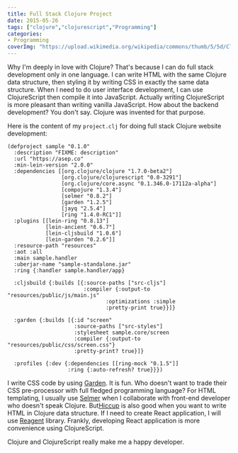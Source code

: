 ```yaml
---
title: Full Stack Clojure Project
date: 2015-05-26
tags: ["clojure","clojurescript","Programming"]
categories:
- Programming
coverImg: "https://upload.wikimedia.org/wikipedia/commons/thumb/5/5d/Clojure_logo.svg/500px-Clojure_logo.svg.png"
---
```


Why I'm deeply in love with Clojure? That's because I can do full stack development only in one language. I can write HTML with the same Clojure data structure, then styling it by writing CSS in exactly the same data structure. When I need to do user interface development, I can use ClojureScript then compile it into JavaScript. Actually writing ClojureScript is more pleasant than writing vanilla JavaScript. How about the backend development? You don't say. Clojure was invented for that purpose.

Here is the content of my `project.clj` for doing full stack Clojure website development:

```
(defproject sample "0.1.0"
  :description "FIXME: description"
  :url "https://asep.co"
  :min-lein-version "2.0.0"
  :dependencies [[org.clojure/clojure "1.7.0-beta2"]
                 [org.clojure/clojurescript "0.0-3291"]
                 [org.clojure/core.async "0.1.346.0-17112a-alpha"]
                 [compojure "1.3.4"]
                 [selmer "0.8.2"]
                 [garden "1.2.5"]
                 [jayq "2.5.4"]
                 [ring "1.4.0-RC1"]]
  :plugins [[lein-ring "0.8.13"]
            [lein-ancient "0.6.7"]
            [lein-cljsbuild "1.0.6"]
            [lein-garden "0.2.6"]]
  :resource-path "resources"
  :aot :all
  :main sample.handler
  :uberjar-name "sample-standalone.jar"
  :ring {:handler sample.handler/app}

  :cljsbuild {:builds [{:source-paths ["src-cljs"]
                        :compiler {:output-to "resources/public/js/main.js"
                               :optimizations :simple
                               :pretty-print true}}]}

  :garden {:builds [{:id "screen"
                     :source-paths ["src-styles"]
                     :stylesheet sample.core/screen
                     :compiler {:output-to "resources/public/css/screen.css"}
                     :pretty-print? true}]}

  :profiles {:dev {:dependencies [[ring-mock "0.1.5"]]
                   :ring {:auto-refresh? true}}})
```

I write CSS code by using [Garden](https://github.com/noprompt/garden). It is fun. Who doesn't want to trade their CSS pre-processor with full fledged programming language? For HTML templating, I usually use [Selmer](https://github.com/yogthos/Selmer) when I collaborate with front-end developer who doesn't speak Clojure. But[Hiccup](https://github.com/weavejester/hiccup) is also good when you want to write HTML in Clojure data structure. If I need to create React application, I will use [Reagent](https://reagent-project.github.io/) library. Frankly, developing React application is more convenience using ClojureScript.

Clojure and ClojureScript really make me a happy developer.
